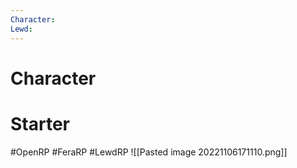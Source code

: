 ```yaml
---
Character: 
Lewd: 
---
```

# Character


# Starter
  

#OpenRP #FeraRP #LewdRP 
![[Pasted image 20221106171110.png]]